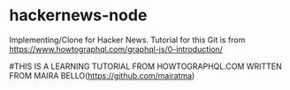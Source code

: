 # hackernews-node
Implementing/Clone for Hacker News.
Tutorial for this Git is from https://www.howtographql.com/graphql-js/0-introduction/

#THIS IS A LEARNING TUTORIAL FROM HOWTOGRAPHQL.COM WRITTEN FROM MAIRA BELLO(https://github.com/mairatma)

